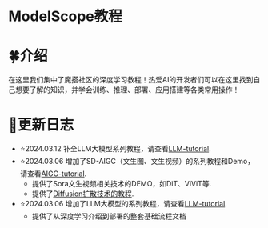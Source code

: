 # ModelScope教程



# 🍀介绍

在这里我们集中了魔搭社区的深度学习教程！热爱AI的开发者们可以在这里找到自己想要了解的知识，并学会训练、推理、部署、应用搭建等各类常用操作！

# 🌿更新日志

- ⭐️2024.03.12 补全LLM大模型系列教程，请查看[LLM-tutorial](./LLM-tutorial).
- ⭐️2024.03.06 增加了SD-AIGC（文生图、文生视频）的系列教程和Demo，请查看[AIGC-tutorial](./AIGC-tutorial).
  - 提供了Sora文生视频相关技术的DEMO，如DiT、ViViT等.
  - 提供了[Diffusion扩散技术的教程](./AIGC-tutorial/基于Transformers，diffusion技术解析+实战.md).
- ⭐️2024.03.06 增加了LLM大模型的系列教程，请查看[LLM-tutorial](./LLM-tutorial).
  - 提供了从深度学习介绍到部署的整套基础流程文档
